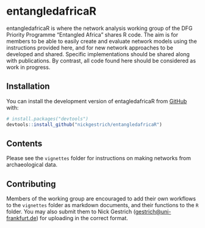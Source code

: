 
<!-- README.md is generated from README.Rmd. Please edit that file -->

# entangledafricaR

<!-- badges: start -->
<!-- badges: end -->

entangledafricaR is where the network analysis working group of the DFG
Priority Programme “Entangled Africa” shares R code. The aim is for
members to be able to easily create and evaluate network models using
the instructions provided here, and for new network approaches to be
developed and shared. Specific implementations should be shared along
with publications. By contrast, all code found here should be considered
as work in progress.

## Installation

You can install the development version of entagledafricaR from
[GitHub](https://github.com/) with:

``` r
# install.packages("devtools")
devtools::install_github("nickgestrich/entangledafricaR")
```

## Contents

Please see the `vignettes` folder for instructions on making networks
from archaeological data.

## Contributing

Members of the working group are encouraged to add their own workflows
to the `vignettes` folder as markdown documents, and their functions to
the `R` folder. You may also submit them to Nick Gestrich
(<gestrich@uni-frankfurt.de>) for uploading in the correct format.
